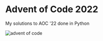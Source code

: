 # Advent of Code 2022

My solutions to AOC '22 done in Python

![advent of code](https://www.smarty.com/img/advent-of-code-2022.png)

